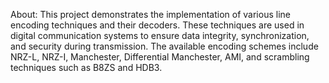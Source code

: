 About: This project demonstrates the implementation of various line encoding techniques and their decoders. These techniques are used in digital communication systems to ensure data integrity, synchronization, and security during transmission. The available encoding schemes include NRZ-L, NRZ-I, Manchester, Differential Manchester, AMI, and scrambling techniques such as B8ZS and HDB3.
